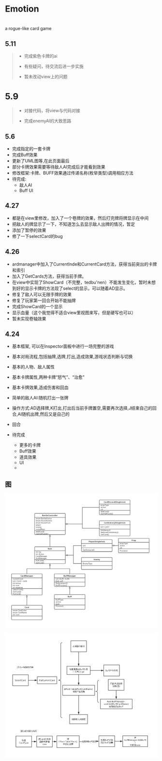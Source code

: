# Emotion

# 

a rogue-like card game

## 5.11

> * 完成紫色卡牌的ai
> 
> * 有些疑问，待交流后进一步实施
> 
> * 暂未改动view上的问题



# 5.9

> * 对接代码，将view与代码对接
> 
> * 完成enemyAI的大致思路

## 5.6

- 完成指定的一套卡牌
- 完成Buff效果
- 更新了UML图等,在此页面最后
- 部分卡牌效果需要等待敌人AI完成后才能看到效果
- 修改框架:卡牌、BUFF效果通过传递名称(枚举类型)调用相应方法
- 待完成:
  - 敌人AI
  - Buff UI

## 4.27

- 都是在view里修改，加入了一个卷牌的效果，然后打完牌将牌显示在中间
- 把敌人的牌显示了一下，不知道怎么去显示敌人出牌的情况，暂定
- 添加了暂停的效果 
- 修了一下selectCard的bug

## 4.26

- ardmanager中加入了CurrentInde和CurrentCard方法，获得当前突出的卡牌和索引
- 加入了GetCards方法，获得当前手牌。
- 在view中实现了ShowCard（不完整，tedbu'nen）不能发生变化，暂时未想到好的显示卡牌的方法现了select的显示，可以随着AD显示。
- 修复了敌人可以无限手牌的效果
- 修复了玩家第一回合开始不能抽牌
- 完成ShowCard的一个显示
- 显示血量（这个我觉得不适合view里视图来写，但是硬写也可以）
- 暂未实现卷轴效果

## 4.24

- 基本框架, 可以在Inspector面板中进行一场完整的游戏

- 基本对局流程,包括抽牌,选牌,打出,造成效果,游戏状态判断与切换

- 基本的人物、敌人属性

- 基本卡牌属性,两种卡牌“怒气”、“治愈”

- 基本卡牌效果,造成伤害和回血

- 简单的敌人AI:随机打出一张牌

- 操作方式:AD选择牌,K打出,打出后当前手牌置空,需要再次选择,J结束自己的回合,AI随机出牌,然后又是自己的

- 回合

- 待完成
  
  - 更多的卡牌
  - Buff效果
  - 道具效果
  - UI 
  - 

## 图

  ![](https://github.com/Nagisa3113/Emotion/blob/Liu/Emotion.jpg)

  ![](https://github.com/Nagisa3113/Emotion/blob/Liu/Card.jpg) 
